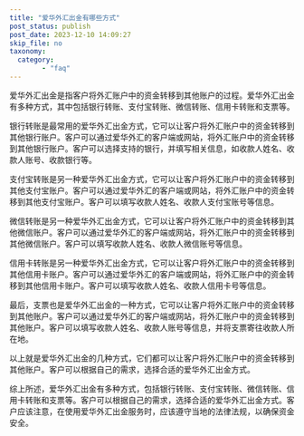 ```yaml
---
title: "爱华外汇出金有哪些方式"
post_status: publish
post_date: 2023-12-10 14:09:27
skip_file: no
taxonomy:
  category:
        - "faq"
---
```


爱华外汇出金是指客户将外汇账户中的资金转移到其他账户的过程。爱华外汇出金有多种方式，其中包括银行转账、支付宝转账、微信转账、信用卡转账和支票等。

银行转账是最常用的爱华外汇出金方式，它可以让客户将外汇账户中的资金转移到其他银行账户。客户可以通过爱华外汇的客户端或网站，将外汇账户中的资金转移到其他银行账户。客户可以选择支持的银行，并填写相关信息，如收款人姓名、收款人账号、收款银行等。

支付宝转账是另一种爱华外汇出金方式，它可以让客户将外汇账户中的资金转移到其他支付宝账户。客户可以通过爱华外汇的客户端或网站，将外汇账户中的资金转移到其他支付宝账户。客户可以填写收款人姓名、收款人支付宝账号等信息。

微信转账是另一种爱华外汇出金方式，它可以让客户将外汇账户中的资金转移到其他微信账户。客户可以通过爱华外汇的客户端或网站，将外汇账户中的资金转移到其他微信账户。客户可以填写收款人姓名、收款人微信账号等信息。

信用卡转账是另一种爱华外汇出金方式，它可以让客户将外汇账户中的资金转移到其他信用卡账户。客户可以通过爱华外汇的客户端或网站，将外汇账户中的资金转移到其他信用卡账户。客户可以填写收款人姓名、收款人信用卡号等信息。

最后，支票也是爱华外汇出金的一种方式，它可以让客户将外汇账户中的资金转移到其他账户。客户可以通过爱华外汇的客户端或网站，将外汇账户中的资金转移到其他账户。客户可以填写收款人姓名、收款人账号等信息，并将支票寄往收款人所在地。

以上就是爱华外汇出金的几种方式，它们都可以让客户将外汇账户中的资金转移到其他账户。客户可以根据自己的需求，选择合适的爱华外汇出金方式。

综上所述，爱华外汇出金有多种方式，包括银行转账、支付宝转账、微信转账、信用卡转账和支票等。客户可以根据自己的需求，选择合适的爱华外汇出金方式。客户应该注意，在使用爱华外汇出金服务时，应该遵守当地的法律法规，以确保资金安全。
